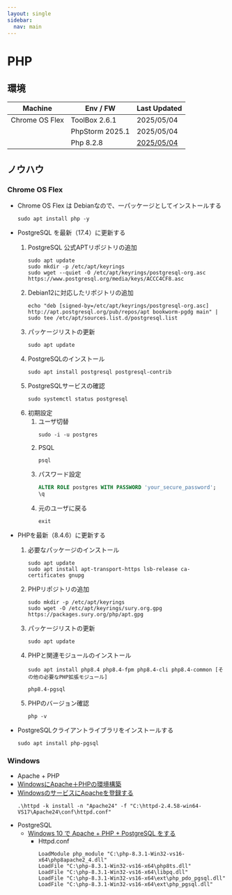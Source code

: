 ```yaml
---
layout: single
sidebar:
  nav: main
---
```

# PHP

##  環境

  |Machine        |Env / FW        |Last Updated
  |---------------|----------------|----------
  |Chrome OS Flex |ToolBox 2.6.1   |2025/05/04
  |               |PhpStorm 2025.1 |2025/05/04
  |               |Php 8.2.8       |[2025/05/04](https://www.php.net/)

##  ノウハウ
### Chrome OS Flex
- Chrome OS Flex は Debianなので、一パッケージとしてインストールする
  ```
  sudo apt install php -y
  ```

- PostgreSQL を最新（17.4）に更新する
  1. PostgreSQL 公式APTリポジトリの追加
      ```
      sudo apt update
      sudo mkdir -p /etc/apt/keyrings
      sudo wget --quiet -O /etc/apt/keyrings/postgresql-org.asc https://www.postgresql.org/media/keys/ACCC4CF8.asc
      ```
  1. Debian12に対応したリポジトリの追加
      ```
      echo "deb [signed-by=/etc/apt/keyrings/postgresql-org.asc] http://apt.postgresql.org/pub/repos/apt bookworm-pgdg main" | sudo tee /etc/apt/sources.list.d/postgresql.list
      ```
  1. パッケージリストの更新
      ```
      sudo apt update
      ```
  1. PostgreSQLのインストール
      ```
      sudo apt install postgresql postgresql-contrib
      ```
  1. PostgreSQLサービスの確認
      ```
      sudo systemctl status postgresql
      ```
  1. 初期設定
      1. ユーザ切替
          ```
          sudo -i -u postgres
          ```
      1. PSQL
          ```
          psql
          ```
      1. パスワード設定
          ```sql
          ALTER ROLE postgres WITH PASSWORD 'your_secure_password';
          \q
          ```
      1. 元のユーザに戻る
          ```
          exit
          ```

- PHPを最新（8.4.6）に更新する
  1. 必要なパッケージのインストール
      ```
      sudo apt update
      sudo apt install apt-transport-https lsb-release ca-certificates gnupg
      ```
  1. PHPリポジトリの追加
      ```
      sudo mkdir -p /etc/apt/keyrings
      sudo wget -O /etc/apt/keyrings/sury.org.gpg https://packages.sury.org/php/apt.gpg
      ```
  1. パッケージリストの更新
      ```
      sudo apt update
      ```
  1. PHPと関連モジュールのインストール
      ```
      sudo apt install php8.4 php8.4-fpm php8.4-cli php8.4-common [その他の必要なPHP拡張モジュール]
      ```
      ```
      php8.4-pgsql
      ```
  1. PHPのバージョン確認
      ```
      php -v
      ```
- PostgreSQLクライアントライブラリをインストールする
  ```
  sudo apt install php-pgsql
  ```

### Windows
-  Apache + PHP
  - [WindowsにApache＋PHPの環境構築](https://qiita.com/blue-mountain/items/53a3bdc1c0c5f7c73a54)
  - [WindowsのサービスにApacheを登録する](https://qiita.com/hiromaru/items/455975d789715a48eb9d)
    ```
    .\httpd -k install -n "Apache24" -f "C:\httpd-2.4.58-win64-VS17\Apache24\conf\httpd.conf"
    ```
- PostgreSQL
  - [Windows 10 で Apache + PHP + PostgreSQL をする](https://qiita.com/skytomo221/items/94aec65da2c7bddb5c2d)
    - Httpd.conf
      ```
      LoadModule php_module "C:\php-8.3.1-Win32-vs16-x64\php8apache2_4.dll"
      LoadFile "C:\php-8.3.1-Win32-vs16-x64\php8ts.dll"
      LoadFile "C:\php-8.3.1-Win32-vs16-x64\libpq.dll"
      LoadFile "C:\php-8.3.1-Win32-vs16-x64\ext\php_pdo_pgsql.dll"
      LoadFile "C:\php-8.3.1-Win32-vs16-x64\ext\php_pgsql.dll"
      ```

